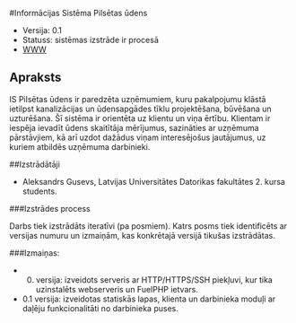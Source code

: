 #Informācijas Sistēma Pilsētas ūdens

* Versija: 0.1
* Statuss: sistēmas izstrāde ir procesā
* [WWW](https://udens.agusevs.com)

## Apraksts

IS Pilsētas ūdens ir paredzēta uzņēmumiem, kuru pakalpojumu klāstā ietilpst 
kanalizācijas un ūdensapgādes tīklu projektēšana, būvēšana un uzturēšana. 
Šī sistēma ir orientēta uz klientu un viņa ērtību. Klientam ir iespēja ievadīt ūdens skaitītāja mērījumus, sazināties ar uzņēmuma pārstāvjiem, kā arī uzdot dažādus viņam interesējošus jautājumus, uz kuriem atbildēs uzņēmuma darbinieki.

##Izstrādātāji

* Aleksandrs Gusevs, Latvijas Universitātes Datorikas fakultātes 2. kursa students.

###Izstrādes process

Darbs tiek izstrādāts iteratīvi (pa posmiem). Katrs posms tiek identificēts ar versijas numuru un izmaiņām, kas konkrētajā versijā tikušas izstrādātas.

###Izmaiņas:

* 0. versija: izveidots serveris ar HTTP/HTTPS/SSH piekļuvi, kur tika uzinstalēts webserveris un FuelPHP ietvars.
* 0.1 versija: izveidotas statiskās lapas, klienta un darbinieka moduļi ar daļēju funkcionalitāti no darbinieka puses.